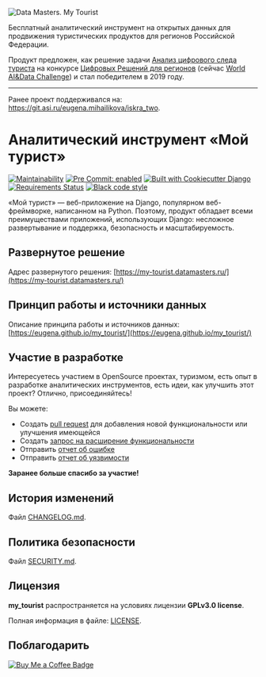 ![Data Masters. My Tourist](my_tourist/static/img/og/my-tourist-datamaters-logo.svg)

Бесплатный аналитический инструмент на открытых данных для продвижения туристических
продуктов для регионов Российской Федерации.

Продукт предложен, как решение задачи [Анализ цифрового следа туриста](https://datamasters.ru/contest#10popup:tur_no_1)
на конкурсе [Цифровых Решений для регионов](https://datamasters.ru/contest)
(сейчас [World AI&Data Сhallenge](https://datamasters.ru/aianddata)) и стал победителем в 2019 году.

---
Ранее проект поддерживался на: https://git.asi.ru/eugena.mihailikova/iskra_two.


Аналитический инструмент «Мой турист»
=====================================
[![Maintainability](https://api.codeclimate.com/v1/badges/88a4ffa1d205a1cc77ce/maintainability)](https://codeclimate.com/github/eugena/my_tourist/maintainability)
[![Pre Commit: enabled](https://img.shields.io/badge/pre--commit-enabled-brightgreen?logo=pre-commit&logoColor=white)](https://github.com/pre-commit/pre-commit)
[![Built with Cookiecutter Django](https://img.shields.io/badge/built%20with-Cookiecutter%20Django-ff69b4.svg)](https://github.com/pydanny/cookiecutter-django/)
[![Requirements Status](https://requires.io/github/eugena/my_tourist/requirements.svg?branch=master)](https://requires.io/github/eugena/my_tourist/requirements/?branch=master)
[![Black code style](https://img.shields.io/badge/code%20style-black-000000.svg)](https://github.com/ambv/black)

«Мой турист» — веб-приложение на Django, популярном веб-фреймворке, написанном на Python. Поэтому, продукт обладает всеми преимуществами приложений, использующих Django: несложное развертывание и поддержка, безопасность и масштабируемость.

Развернутое решение
-------------------
Адрес развернутого решения: [https://my-tourist.datamasters.ru/](https://my-tourist.datamasters.ru/)

Принцип работы и источники данных
---------------------------------
Описание принципа работы и источников данных: [https://eugena.github.io/my_tourist/](https://eugena.github.io/my_tourist/)

Участие в разработке
--------------------
Интересуетесь участием в OpenSource проектах, туризмом, есть опыт в разработке аналитических инструментов, есть идеи, как улучшить этот проект?
Отлично, присоединяйтесь!

Вы можете:
* Создать [pull request](https://github.com/eugena/my_tourist/compare) для добавления новой функциональности или улучшения имеющейся
* Создать [запрос на расширение функциональности](https://github.com/eugena/my_tourist/issues/new?assignees=&labels=&template=-------------------------------.md&title=%5BFEATURE%5D)
* Отправить [отчет об ошибке](https://github.com/eugena/my_tourist/issues/new?assignees=&labels=&template=-------------------.md&title=%5BBUG%5D)
* Отправить [отчет об уязвимости](https://github.com/eugena/my_tourist/issues/new?assignees=&labels=&template=-----------------------.md&title=)

**Заранее больше спасибо за участие!**

История изменений
-----------------
Файл [CHANGELOG.md](CHANGELOG.md).

Политика безопасности
---------------------
Файл [SECURITY.md](SECURITY.md).

Лицензия
--------
**my_tourist** распространяется на условиях лицензии **GPLv3.0 license**.

Полная информация в файле: [LICENSE](LICENSE).

Поблагодарить
----------------------
[![Buy Me a Coffee Badge](https://img.shields.io/badge/-Buy%20me%20a%20coffee-ff813f?style=flat-square&labelColor=ff813f&logo=ko-fi&logoColor=white&link=https://www.buymeacoffee.com/eugena)](https://www.buymeacoffee.com/eugena)
